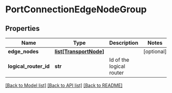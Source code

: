 # PortConnectionEdgeNodeGroup

## Properties
Name | Type | Description | Notes
------------ | ------------- | ------------- | -------------
**edge_nodes** | [**list[TransportNode]**](TransportNode.md) |  | [optional] 
**logical_router_id** | **str** | Id of the logical router | 

[[Back to Model list]](../README.md#documentation-for-models) [[Back to API list]](../README.md#documentation-for-api-endpoints) [[Back to README]](../README.md)

